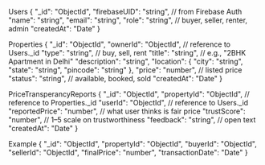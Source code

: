 Users 
{
  "_id": "ObjectId",
  "firebaseUID": "string",        // from Firebase Auth
  "name": "string",
  "email": "string",
  "role": "string",               // buyer, seller, renter, admin
  "createdAt": "Date"
}



Properties
{
  "_id": "ObjectId",
  "ownerId": "ObjectId",           // reference to Users._id
  "type": "string",                // buy, sell, rent
  "title": "string",               // e.g., "2BHK Apartment in Delhi"
  "description": "string",
  "location": {
    "city": "string",
    "state": "string",
    "pincode": "string"
  },
  "price": "number",               // listed price
  "status": "string",              // available, booked, sold
  "createdAt": "Date"
}


PriceTransperancyReports
{
  "_id": "ObjectId",
  "propertyId": "ObjectId",         // reference to Properties._id
  "userId": "ObjectId",             // reference to Users._id
  "reportedPrice": "number",        // what user thinks is fair price
  "trustScore": "number",           // 1–5 scale on trustworthiness
  "feedback": "string",             // open text
  "createdAt": "Date"
}


Example
{
  "_id": "ObjectId",
  "propertyId": "ObjectId",
  "buyerId": "ObjectId",
  "sellerId": "ObjectId",
  "finalPrice": "number",
  "transactionDate": "Date"
}
